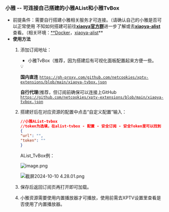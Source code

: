 ### 小雅 -- 可连接自己搭建的小雅AList和小雅TvBox

- 前提条件：需要自行搭建小雅相关服务才可连接。（请确认自己的小雅是否可以正常使用
不知如何搭建可前往[**xiaoya官方群**](https://t.me/xiaoyaliu00)进一步了解或去[**xiaoya-alist**](https://github.com/DDS-Derek/xiaoya-alist) 查看。（相关环境：[**Docker](https://joshhu.gitbooks.io/docker_theory_install/content/DockerBible/ubuntuvm.html)，[xiaoya-alist](https://github.com/DDS-Derek/xiaoya-alist)**
- **使用方法**
    1. 添加订阅地址：
        
        
        - 小雅TvBox（推荐，因为搭建后有可视化面板配置起来方便一些。
        
        <aside>
        💡
        
        **国内直连**
        [`https://gh-proxy.com/github.com/netcookies/xptv-extensions/blob/main/xiaoya-tvbox.json`](https://gh-proxy.com/github.com/netcookies/xptv-extensions/blob/main/xiaoya-tvbox.json)
        
        **自行代理**(推荐，但订阅前确保可以连接上GitHub
        [`https://github.com/netcookies/xptv-extensions/blob/main/xiaoya-tvbox.json`](https://github.com/netcookies/xptv-extensions/blob/main/xiaoya-tvbox.json)
        
        </aside>
        
    2. 搭建好后在对应资源的配置中点击“自定义配置”输入：
        
        ```json
        //小雅AList-tvbox
        //token为选填，在alist-tvbox - 配置 - 安全订阅 - 安全Token里可以找到
        {
        "url": "",
        "token": ""
        }
        ```
        
        AList_TvBox例：
        
        ![image.png](attachment:85c0aad0-eb1b-418a-a213-76df2c2931d4:add4870d-9535-4940-822c-4ac5bb399fed.png)
        
        ![截屏2024-10-10 4.28.01.png](attachment:df0f82c1-0106-4414-b5cd-da85bf6d5501:%E6%88%AA%E5%B1%8F2024-10-10_4.28.01.png)
        
    3. 保存后返回订阅页再打开即可加载。
    4. 小雅资源需要使用内置播放器才可播放，使用前需去XPTV设置里查看是否使用了内置播放器。
